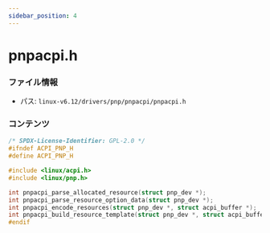 ```yaml
---
sidebar_position: 4
---
```

# pnpacpi.h

### ファイル情報

- パス: `linux-v6.12/drivers/pnp/pnpacpi/pnpacpi.h`

### コンテンツ

```h
/* SPDX-License-Identifier: GPL-2.0 */
#ifndef ACPI_PNP_H
#define ACPI_PNP_H

#include <linux/acpi.h>
#include <linux/pnp.h>

int pnpacpi_parse_allocated_resource(struct pnp_dev *);
int pnpacpi_parse_resource_option_data(struct pnp_dev *);
int pnpacpi_encode_resources(struct pnp_dev *, struct acpi_buffer *);
int pnpacpi_build_resource_template(struct pnp_dev *, struct acpi_buffer *);
#endif

```
